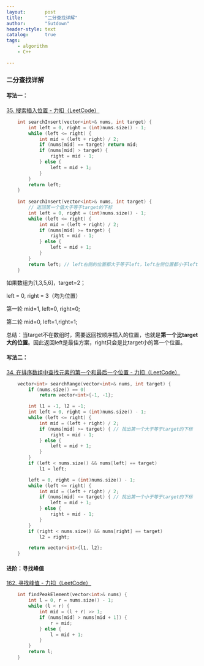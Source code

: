 ```yaml
---
layout:       post
title:        "二分查找详解"
author:       "Sutdown"
header-style: text
catalog:      true
tags:
    - algorithm
    - C++

---
```




### 二分查找详解

#### 写法一：

[35. 搜索插入位置 - 力扣（LeetCode）](https://leetcode.cn/problems/search-insert-position/?envType=study-plan-v2&envId=top-interview-150)

```c++
	int searchInsert(vector<int>& nums, int target) {
        int left = 0, right = (int)nums.size() - 1;
        while (left <= right) {
            int mid = (left + right) / 2;
            if (nums[mid] == target) return mid;
            if (nums[mid] > target) {
                right = mid - 1;
            } else {
                left = mid + 1;
            }
        }
        return left;
    }
	
	int searchInsert(vector<int>& nums, int target) {
        // 返回第一个值大于等于target的下标
        int left = 0, right = (int)nums.size() - 1;
        while (left <= right) {
            int mid = (left + right) / 2;
            if (nums[mid] >= target) {
                right = mid - 1;
            } else {
                left = mid + 1;
            }
        }
        return left; // left右侧的位置都大于等于left，left左侧位置都小于left
    }
```

如果数组为[1,3,5,6]，target=2；

left = 0, right = 3（均为位置）

第一轮 mid=1, left=0, right=0;

第二轮 mid=0, left=1,right=1;

总结：当target不在数组时，需要返回按顺序插入的位置，也就是**第一个比target大的位置**。因此返回left是最佳方案，right只会是比target小的第一个位置。



#### 写法二：

[34. 在排序数组中查找元素的第一个和最后一个位置 - 力扣（LeetCode）](https://leetcode.cn/problems/find-first-and-last-position-of-element-in-sorted-array/?envType=study-plan-v2&envId=top-interview-150)

```c++
	vector<int> searchRange(vector<int>& nums, int target) {
        if (nums.size() == 0)
            return vector<int>{-1, -1};

        int l1 = -1, l2 = -1;
        int left = 0, right = (int)nums.size() - 1;
        while (left <= right) {
            int mid = (left + right) / 2;
            if (nums[mid] >= target) { // 找出第一个大于等于target的下标
                right = mid - 1;
            } else {
                left = mid + 1;
            }
        }
        if (left < nums.size() && nums[left] == target)
            l1 = left;

        left = 0, right = (int)nums.size() - 1;
        while (left <= right) {
            int mid = (left + right) / 2;
            if (nums[mid] <= target) { // 找出第一个小于等于target的下标
                left = mid + 1;
            } else {
                right = mid - 1;
            }
        }
        if (right < nums.size() && nums[right] == target)
            l2 = right;

        return vector<int>{l1, l2};
    }
```



#### 进阶：寻找峰值

[162. 寻找峰值 - 力扣（LeetCode）](https://leetcode.cn/problems/find-peak-element/description/?envType=study-plan-v2&envId=top-interview-150)

```c++
	int findPeakElement(vector<int>& nums) {
        int l = 0, r = nums.size() - 1;
        while (l < r) {
            int mid = (l + r) >> 1;
            if (nums[mid] > nums[mid + 1]) {
                r = mid;
            } else {
                l = mid + 1;
            }
        }
        return l;
    }
```

